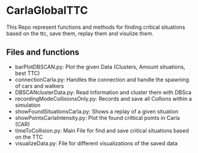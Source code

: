 # CarlaGlobalTTC
This Repo represent functions and methods for finding critical situations based on the ttc, save them, replay them and visulize them. 

## Files and functions
- barPlotDBSCAN.py: Plot the given Data (Clusters, Amount situations, best TTC)
- connectionCarla.py: Handles the connection and handle the spawning of cars and walkers
- DBSCANclusterData.py: Read Information and cluster them with DBSca
- recordingModeCollisionsOnly.py: Records and save all Collions within a simulation 
- showFoundSituationsCarla.py: Shows a replay of a given situation
- showPointsCarlaIntensity.py: Plot the found crittical points in Carla (CAR) 
- timeToCollision.py: Main File for find and save critical situations based on the TTC
- visualizeData.py: File for different visualizations of the saved data 

